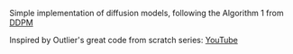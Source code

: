 Simple implementation of diffusion models, following the Algorithm 1 from [DDPM](https://arxiv.org/pdf/2006.11239.pdf)


Inspired by Outlier's great code from scratch series: [YouTube](https://www.youtube.com/watch?v=TBCRlnwJtZU)